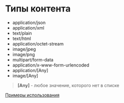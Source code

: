 # Типы контента

- application/json
- application/xml
- text/plain
- text/html
- application/octet-stream
- image/jpeg
- image/png
- multipart/form-data
- application/x-www-form-urlencoded
- application/[Any]
- image/[Any]

> **[Any]** - любое значение, которого нет в списке

[Примеры использования](../../../exts/EDT/src/HTTPServices/ContentTypes/Module.bsl)
